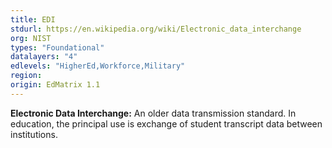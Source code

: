 ```yaml
---
title: EDI
stdurl: https://en.wikipedia.org/wiki/Electronic_data_interchange
org: NIST
types: "Foundational"
datalayers: "4"
edlevels: "HigherEd,Workforce,Military"
region:
origin: EdMatrix 1.1
---
```

**Electronic Data Interchange:** An older data transmission standard. In education, the principal use is exchange of student transcript data between institutions.
